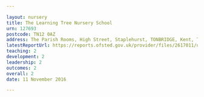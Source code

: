 ```yaml
---

layout: nursery
title: The Learning Tree Nursery School
urn: 127693
postcode: TN12 0AZ
address: The Parish Rooms, High Street, Staplehurst, TONBRIDGE, Kent, TN12 0AZ
latestReportUrl: https://reports.ofsted.gov.uk/provider/files/2617011/urn/127693.pdf
teaching: 2
development: 2
leadership: 2
outcomes: 2
overall: 2
date: 11 November 2016

---
```


